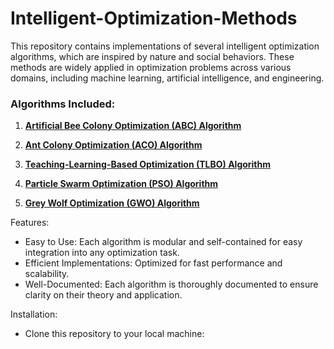# Intelligent-Optimization-Methods

This repository contains implementations of several intelligent optimization algorithms, which are inspired by nature and social behaviors. 
These methods are widely applied in optimization problems across various domains, including machine learning, artificial intelligence, and engineering.

### Algorithms Included:
1. **[Artificial Bee Colony Optimization (ABC) Algorithm](https://github.com/KhalidMustafaElenani/Artificial-Bee-Colony-optimization-Algorithm)**

2. **[Ant Colony Optimization (ACO) Algorithm](https://github.com/KhalidMustafaElenani/Ant-Colony-Optimization-Algorithm)**

3. **[Teaching-Learning-Based Optimization (TLBO) Algorithm](https://github.com/KhalidMustafaElenani/Teaching-Learning-Based-Optimization-Algorithm)**

4. **[Particle Swarm Optimization (PSO) Algorithm](https://github.com/KhalidMustafaElenani/Particle-Swarm-Optimization-Algorithm)**

5. **[Grey Wolf Optimization (GWO) Algorithm](https://github.com/KhalidMustafaElenani/Grey-Wolf-Optimization-Algorithm)**


Features:
-  Easy to Use: Each algorithm is modular and self-contained for easy integration into any optimization task.
-  Efficient Implementations: Optimized for fast performance and scalability.
-  Well-Documented: Each algorithm is thoroughly documented to ensure clarity on their theory and application.

Installation:
-  Clone this repository to your local machine:
